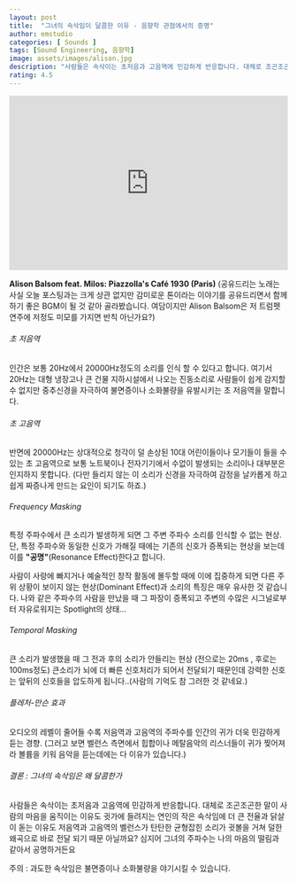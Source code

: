 ```yaml
---
layout: post
title:  "그녀의 속삭임이 달콤한 이유 - 음향학 관점에서의 증명"
author: emstudio
categories: [ Sounds ]
tags: [Sound Engineering, 음향학]
image: assets/images/alison.jpg
description: "사람들은 속삭이는 초저음과 고음역에 민감하게 반응합니다. 대체로 조곤조곤한 말이 사람의 마음을 움직이는 이유도 귓가에 들려지는 연인의 작은 속삭임에 더 큰 전율과 닭살이 돋는 이유도 저음역과 고음역의 벨런스가 탄탄한 균형잡힌 소리가 귓볼을 거쳐 덜한 왜곡으로 바로 전달 되기 때문 아닐까요?"
rating: 4.5
---
```


<iframe width="100%" height="315" src="https://www.youtube.com/embed/xpj9MRm7hsc" frameborder="0" allow="accelerometer; autoplay; encrypted-media; gyroscope; picture-in-picture" allowfullscreen></iframe>

**Alison Balsom feat. Milos: Piazzolla's Café 1930 (Paris)**
(공유드리는 노래는 사실 오늘 포스팅과는 크게 상관 없지만 감미로운 톤이라는 이야기를 공유드리면서 함께하기 좋은 BGM이 될 것 같아 골라봤습니다. 여담이지만 Alison Balsom은 저 트럼펫 연주에 저정도 미모를 가지면 반칙 아닌가요?)

###### 초 저음역

인간은 보통 20Hz에서 20000Hz정도의 소리를 인식 할 수 있다고 합니다.
여기서 20Hz는 대형 냉장고나 큰 건물 지하시설에서 나오는 진동소리로 사람들이 쉽게 감지할 수 없지만 중추신경을 자극하여 불면증이나 소화불량을 유발시키는 초 저음역을 말합니다.

###### 초 고음역

반면에 20000Hz는 상대적으로 청각이 덜 손상된 10대 어린이들이나 모기들이 들을 수 있는 초 고음역으로 보통 노트북이나 전자기기에서 수없이 발생되는 소리이나 대부분은 인지하지 못합니다.
(다만 들리지 않는 이 소리가 신경을 자극하여 감정을 날카롭게 하고 쉽게 짜증나게 만드는 요인이 되기도 하죠.)

###### Frequency Masking

특정 주파수에서 큰 소리가 발생하게 되면 그 주변 주파수 소리를 인식할 수 없는 현상.
단, 특정 주파수와 동일한 신호가 가해질 때에는 기존의 신호가 증폭되는 현상을 보는데 이를 **"공명"**(Resonance Effect)한다고 합니다.

사람이 사랑에 빠지거나 예술적인 창작 활동에 몰두할 때에 이에 집중하게 되면 다른 주위 상황이 보이지 않는 현상(Dominant Effect)과 소리의 특징은 매우 유사한 것 같습니다.
나와 같은 주파수의 사람을 만났을 때 그 파장이 증폭되고 주변의 수많은 시그널로부터 자유로워지는 Spotlight의 상태...

###### Temporal Masking

큰 소리가 발생했을 때 그 전과 후의 소리가  안들리는 현상
(전으로는 20ms , 후로는 100ms정도) 큰소리가 뇌에 더 빠른 신호처리가 되어서 전달되기 때문인데 강력한 신호는 앞뒤의 신호들을 압도하게 됩니다..(사람의 기억도 참 그러한 것 같네요.)

###### 플레처-만슨 효과

오디오의 레벨이 줄어들 수록 저음역과 고음역의 주파수를 인간의 귀가 더욱 민감하게 듣는 경향.
(그러고 보면 벨런스 측면에서 힙합이나 메탈음악의 리스너들이 귀가 찢어져라 볼륨을 키워 음악을 듣는데에는 다 이유가 있습니다.)

###### 결론 : 그녀의 속삭임은 왜 달콤한가

사람들은 속삭이는 초저음과 고음역에 민감하게 반응합니다.
대체로 조곤조곤한 말이 사람의 마음을 움직이는 이유도
귓가에 들려지는 연인의 작은 속삭임에 더 큰 전율과 닭살이 돋는 이유도
저음역과 고음역의 벨런스가 탄탄한 균형잡힌 소리가 귓볼을 거쳐 덜한 왜곡으로 바로 전달 되기 때문 아닐까요?
심지어 그녀의 주파수는 나의 마음의 떨림과 같아서 공명하거든요

주의 : 과도한 속삭임은 불면증이나 소화불량을 야기시킬 수 있습니다.
